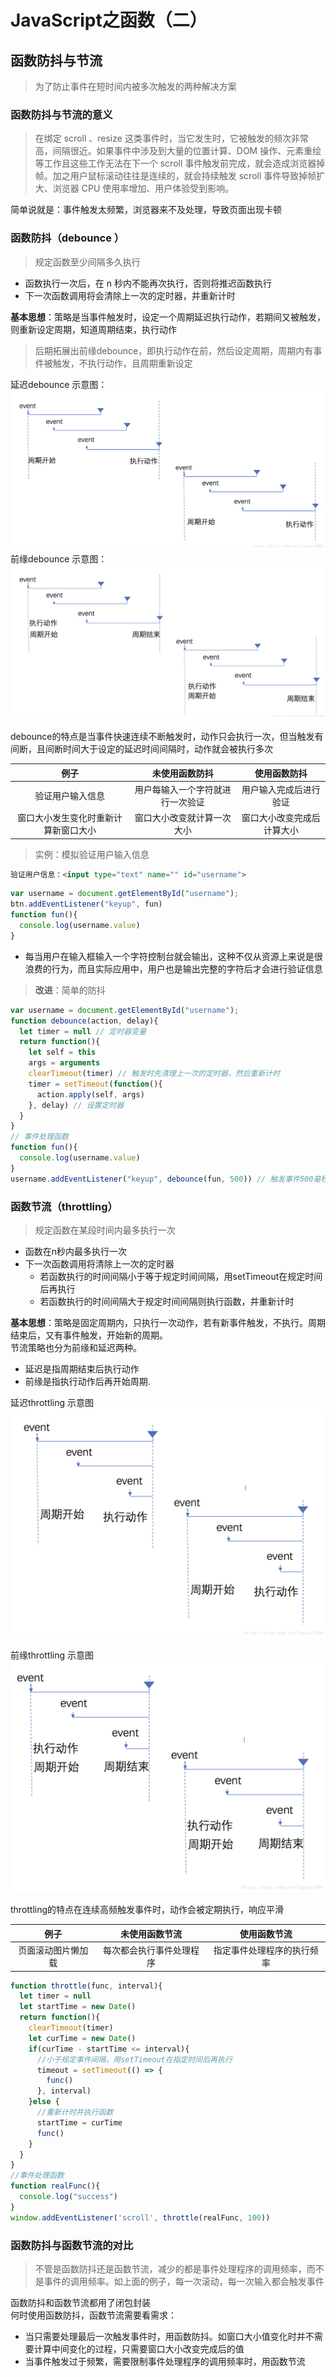 # JavaScript之函数（二）
## 函数防抖与节流
> 为了防止事件在短时间内被多次触发的两种解决方案
### 函数防抖与节流的意义
> 在绑定 scroll 、resize 这类事件时，当它发生时，它被触发的频次非常高，间隔很近。如果事件中涉及到大量的位置计算、DOM 操作、元素重绘等工作且这些工作无法在下一个 scroll 事件触发前完成，就会造成浏览器掉帧。加之用户鼠标滚动往往是连续的，就会持续触发 scroll 事件导致掉帧扩大、浏览器 CPU 使用率增加、用户体验受到影响。  

简单说就是：事件触发太频繁，浏览器来不及处理，导致页面出现卡顿
### 函数防抖（debounce ）
> 规定函数至少间隔多久执行
* 函数执行一次后，在 n 秒内不能再次执行，否则将推迟函数执行
* 下一次函数调用将会清除上一次的定时器，并重新计时

**基本思想**：策略是当事件触发时，设定一个周期延迟执行动作，若期间又被触发，则重新设定周期，知道周期结束，执行动作

> 后期拓展出前缘debounce，即执行动作在前，然后设定周期，周期内有事件被触发，不执行动作，且周期重新设定

延迟debounce 示意图：
![./images/debounce1.png](./images/debounce1.png)  
前缘debounce 示意图：
![./images/debounce2.png](./images/debounce2.png)  

debounce的特点是当事件快速连续不断触发时，动作只会执行一次，但当触发有间断，且间断时间大于设定的延迟时间间隔时，动作就会被执行多次


例子 | 未使用函数防抖 | 使用函数防抖  
:---:| :---:|:---:
验证用户输入信息 | 用户每输入一个字符就进行一次验证 | 用户输入完成后进行验证
窗口大小发生变化时重新计算新窗口大小 | 窗口大小改变就计算一次大小 | 窗口大小改变完成后计算大小

> 实例：模拟验证用户输入信息
```html
验证用户信息：<input type="text" name="" id="username">
```
```javascript
var username = document.getElementById("username");
btn.addEventListener("keyup", fun)
function fun(){
  console.log(username.value)
}
```
* 每当用户在输入框输入一个字符控制台就会输出，这种不仅从资源上来说是很浪费的行为，而且实际应用中，用户也是输出完整的字符后才会进行验证信息
> **改进**：简单的防抖
```javascript
var username = document.getElementById("username");
function debounce(action, delay){
  let timer = null // 定时器变量
  return function(){
    let self = this
    args = arguments
    clearTimeout(timer) // 触发时先清理上一次的定时器，然后重新计时
    timer = setTimeout(function(){
      action.apply(self, args)
    }, delay) // 设置定时器
  }
}
// 事件处理函数
function fun(){
  console.log(username.value)
}
username.addEventListener("keyup", debounce(fun, 500)) // 触发事件500毫秒后执行
```
### 函数节流（throttling）
> 规定函数在某段时间内最多执行一次
* 函数在n秒内最多执行一次
* 下一次函数调用将清除上一次的定时器  
  * 若函数执行的时间间隔小于等于规定时间间隔，用setTimeout在规定时间后再执行  
  * 若函数执行的时间间隔大于规定时间间隔则执行函数，并重新计时

**基本思想**：策略是固定周期内，只执行一次动作，若有新事件触发，不执行。周期结束后，又有事件触发，开始新的周期。  
节流策略也分为前缘和延迟两种。
* 延迟是指周期结束后执行动作  
* 前缘是指执行动作后再开始周期.

延迟throttling 示意图
![./images/throttling1.png](./images/throttling1.png)

前缘throttling 示意图
![./images/throttling2.png](./images/throttling2.png)

throttling的特点在连续高频触发事件时，动作会被定期执行，响应平滑

例子 | 未使用函数节流 | 使用函数节流
:---:| :---:|:---:
页面滚动图片懒加载 | 每次都会执行事件处理程序	| 指定事件处理程序的执行频率
 
```javascript
function throttle(func, interval){
  let timer = null
  let startTime = new Date()
  return function(){
    clearTimeout(timer)
    let curTime = new Date()
    if(curTime - startTime <= interval){
      //小于规定事件间隔，用setTimeout在指定时间后再执行
      timeout = setTimeout(() => {
        func()
      }, interval)
    }else {
      //重新计时并执行函数
      startTime = curTime
      func()
    }
  }
}
//事件处理函数
function realFunc(){
  console.log("success")
}
window.addEventListener('scroll', throttle(realFunc, 100))
```

### 函数防抖与函数节流的对比
> 不管是函数防抖还是函数节流，减少的都是事件处理程序的调用频率，而不是事件的调用频率。如上面的例子，每一次滚动，每一次输入都会触发事件

函数防抖和函数节流都用了闭包封装  
何时使用函数防抖，函数节流需要看需求：
* 当只需要处理最后一次触发事件时，用函数防抖。如窗口大小值变化时并不需要计算中间变化的过程，只需要窗口大小改变完成后的值
* 当事件触发过于频繁，需要限制事件处理程序的调用频率时，用函数节流